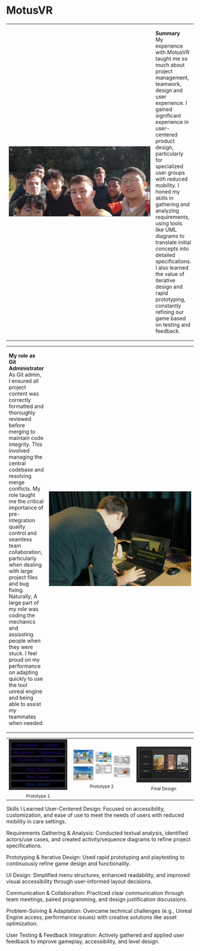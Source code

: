 # MotusVR
<table>
  <tr>
    <td width="500">
      <img src="MOTUSVR/groupphoto.png" alt="MOTUSVR/groupphoto.png" width="500" />
    </td>
    <td>
      <p>
        <strong>Summary</strong><br>
        My experience with MotusVR taught me so much about project management, teamwork, design and user experience. I gained significant experience in user-centered product design, particularly for specialized user groups with reduced mobility. I honed my skills in gathering and analyzing requirements, using tools like UML diagrams to translate initial concepts into detailed specifications. I also learned the value of iterative design and rapid prototyping, constantly refining our game based on testing and feedback.
      </p>
    </td>
  </tr>
</table>

<table>
  <tr>
    <td>
      <p>
        <strong>My role as Git Administrator</strong><br>
As Git admin, I ensured all project content was correctly formatted and thoroughly reviewed before merging to maintain code integrity. This involved managing the central codebase and resolving merge conflicts. My role taught me the critical importance of pre-integration quality control and seamless team collaboration, particularly when dealing with large project files and bug fixing. Naturally, A large part of my role was coding the mechanics and assissting people when they were stuck. I feel proud on my performance on adapting quickly to use the tool unreal engine and being able to assist my teammates when needed.
      </p>
    </td>
    <td width="500">
      <img src="MOTUSVR/Laptop.png" alt="MOTUSVR/groupphoto.png" width="400" />
    </td>
  </tr>
</table>


<table>
  <tr>
    <td align="center">
      <img src="MOTUSVR/Menu-Figma3.png" alt="Prototype 1" width="333"/><br>
      <sub>Prototype 1</sub>
    </td>
    <td align="center">
      <img src="MOTUSVR/Menu-figma2.png" alt="Prototype 2" width="333"/><br>
      <sub>Prototype 2</sub>
    </td>
    <td align="center">
      <img src="MOTUSVR/Menu-figma.png" alt="Final Design" width="333"/><br>
      <sub>Final Design</sub>
    </td>
  </tr>
</table>



Skills I Learned
User-Centered Design: Focused on accessibility, customization, and ease of use to meet the needs of users with reduced mobility in care settings.

Requirements Gathering & Analysis: Conducted textual analysis, identified actors/use cases, and created activity/sequence diagrams to refine project specifications.

Prototyping & Iterative Design: Used rapid prototyping and playtesting to continuously refine game design and functionality.

UI Design: Simplified menu structures, enhanced readability, and improved visual accessibility through user-informed layout decisions.

Communication & Collaboration: Practiced clear communication through team meetings, paired programming, and design justification discussions.

Problem-Solving & Adaptation: Overcame technical challenges (e.g., Unreal Engine access, performance issues) with creative solutions like asset optimization.

User Testing & Feedback Integration: Actively gathered and applied user feedback to improve gameplay, accessibility, and level design.
